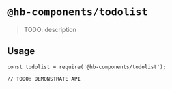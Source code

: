 # `@hb-components/todolist`

> TODO: description

## Usage

```
const todolist = require('@hb-components/todolist');

// TODO: DEMONSTRATE API
```
